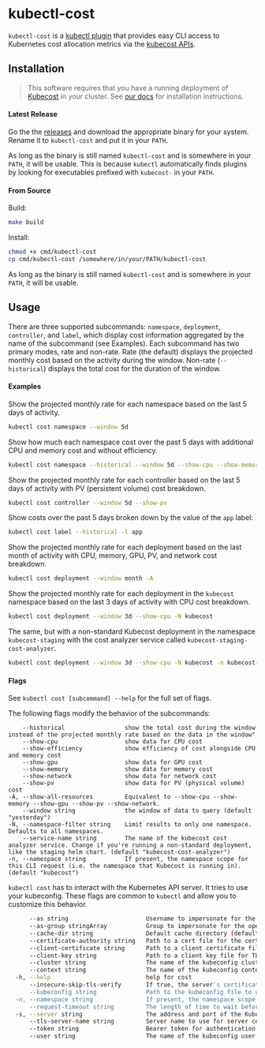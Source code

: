 # kubectl-cost

`kubectl-cost` is a [kubectl plugin](https://kubernetes.io/docs/tasks/extend-kubectl/kubectl-plugins/) that provides easy CLI access to Kubernetes cost allocation metrics via the [kubecost APIs](https://github.com/kubecost/docs/blob/master/apis.md).

## Installation

> This software requires that you have a running deployment of [Kubecost](https://kubecost.com/) in your cluster. See [our docs](https://docs.kubecost.com/install) for installation instructions.

#### Latest Release

Go the the [releases](https://github.com/kubecost/kubectl-cost/releases) and download the appropriate binary for your system. Rename it to `kubectl-cost` and put it in your `PATH`. 

As long as the binary is still named `kubectl-cost` and is somewhere in your `PATH`, it will be usable. This is because `kubectl` automatically finds plugins by looking for executables prefixed with `kubecost-` in your `PATH`.

#### From Source

Build:

``` sh
make build
```

Install:

``` sh
chmod +x cmd/kubectl-cost
cp cmd/kubectl-cost /somewhere/in/your/PATH/kubectl-cost
```

As long as the binary is still named `kubectl-cost` and is somewhere in your `PATH`, it will be usable.

## Usage

There are three supported subcommands: `namespace`, `deployment`, `controller`, and `label`, which display cost information aggregated by the name of the subcommand (see Examples). Each subcommand has two primary modes, rate and non-rate. Rate (the default) displays the projected monthly cost based on the activity during the window. Non-rate (`--historical`) displays the total cost for the duration of the window.


#### Examples
Show the projected monthly rate for each namespace based on the last 5 days of activity.
``` sh
kubectl cost namespace --window 5d
```

Show how much each namespace cost over the past 5 days with additional CPU and memory cost and without efficiency.
``` sh
kubectl cost namespace --historical --window 5d --show-cpu --show-memory --show-efficiency=false
```

Show the projected monthly rate for each controller based on the last 5 days of activity with PV (persistent volume) cost breakdown.
``` sh
kubectl cost controller --window 5d --show-pv
```

Show costs over the past 5 days broken down by the value of the `app` label:
``` sh
kubectl cost label --historical -l app
```

Show the projected monthly rate for each deployment based on the last month of activity with CPU, memory, GPU, PV, and network cost breakdown.
``` sh
kubectl cost deployment --window month -A
```

Show the projected monthly rate for each deployment in the `kubecost` namespace based on the last 3 days of activity with CPU cost breakdown.
``` sh
kubectl cost deployment --window 3d --show-cpu -N kubecost
```

The same, but with a non-standard Kubecost deployment in the namespace `kubecost-staging` with the cost analyzer service called `kubecost-staging-cost-analyzer`.
``` sh
kubectl cost deployment --window 3d --show-cpu -N kubecost -n kubecost-staging --service-name kubecost-staging-cost-analyzer
```



#### Flags
See `kubectl cost [subcommand] --help` for the full set of flags.

The following flags modify the behavior of the subcommands:
```
    --historical                 show the total cost during the window instead of the projected monthly rate based on the data in the window"
    --show-cpu                   show data for CPU cost
    --show-efficiency            show efficiency of cost alongside CPU and memory cost
    --show-gpu                   show data for GPU cost
    --show-memory                show data for memory cost
    --show-network               show data for network cost
    --show-pv                    show data for PV (physical volume) cost
-A, --show-all-resources         Equivalent to --show-cpu --show-memory --show-gpu --show-pv --show-network.
    --window string              the window of data to query (default "yesterday")
-N, --namespace-filter string    Limit results to only one namespace. Defaults to all namespaces.
    --service-name string        The name of the kubecost cost analyzer service. Change if you're running a non-standard deployment, like the staging helm chart. (default "kubecost-cost-analyzer")
-n, --namespace string           If present, the namespace scope for this CLI request (i.e. the namespace that Kubecost is running in). (default "kubecost")
```


`kubectl cost` has to interact with the Kubernetes API server. It tries to use your kubeconfig. These flags are common to `kubectl` and allow you to customize this behavior.
``` sh
      --as string                      Username to impersonate for the operation
      --as-group stringArray           Group to impersonate for the operation, this flag can be repeated to specify multiple groups.
      --cache-dir string               Default cache directory (default "/home/delta/.kube/cache")
      --certificate-authority string   Path to a cert file for the certificate authority
      --client-certificate string      Path to a client certificate file for TLS
      --client-key string              Path to a client key file for TLS
      --cluster string                 The name of the kubeconfig cluster to use
      --context string                 The name of the kubeconfig context to use
  -h, --help                           help for cost
      --insecure-skip-tls-verify       If true, the server's certificate will not be checked for validity. This will make your HTTPS connections insecure
      --kubeconfig string              Path to the kubeconfig file to use for CLI requests.
  -n, --namespace string               If present, the namespace scope for this CLI request (i.e. the namespace that Kubecost is running in). (default "kubecost")
      --request-timeout string         The length of time to wait before giving up on a single server request. Non-zero values should contain a corresponding time unit (e.g. 1s, 2m, 3h). A value of zero means don't timeout requests. (default "0")
  -s, --server string                  The address and port of the Kubernetes API server
      --tls-server-name string         Server name to use for server certificate validation. If it is not provided, the hostname used to contact the server is used
      --token string                   Bearer token for authentication to the API server
      --user string                    The name of the kubeconfig user to use
```

